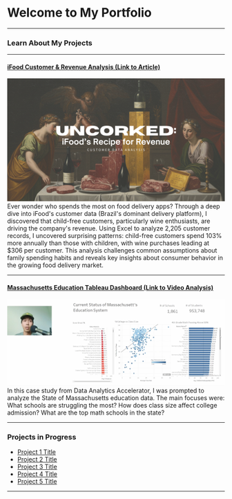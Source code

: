 # Welcome to My Portfolio

---

### Learn About My Projects

---
#### [iFood Customer & Revenue Analysis (Link to Article)](https://www.linkedin.com/pulse/uncorked-ifoods-recipe-revenue-joseph-pascual-qfsvc/?trackingId=q9ZSaOwrQ7W2otIOFl7nIA%3D%3D)
[<img src="images/Your paragraph text(1).png?raw=true"/>](https://www.linkedin.com/pulse/uncorked-ifoods-recipe-revenue-joseph-pascual-qfsvc/?trackingId=q9ZSaOwrQ7W2otIOFl7nIA%3D%3D)
Ever wonder who spends the most on food delivery apps? Through a deep dive into iFood's customer data (Brazil's dominant delivery platform), I discovered that child-free customers, particularly wine enthusiasts, are driving the company's revenue. Using Excel to analyze 2,205 customer records, I uncovered surprising patterns: child-free customers spend 103% more annually than those with children, with wine purchases leading at $306 per customer. This analysis challenges common assumptions about family spending habits and reveals key insights about consumer behavior in the growing food delivery market.

---
#### [Massachusetts Education Tableau Dashboard (Link to Video Analysis)](https://www.linkedin.com/posts/josephpascual_educationdata-dataanalysis-massachusetts-activity-7279251041768939521-KozZ?utm_source=share&utm_medium=member_desktop)
[<img src="images/Screenshot 2025-01-03 155210.png?raw=true"/>](https://public.tableau.com/app/profile/joseph.pascual/viz/MassSchoolData_17349314001910/Dashboard1#1)
In this case study from Data Analytics Accelerator, I was prompted to analyze the State of Massachusetts education data. The main focuses were:
What schools are struggling the most?
How does class size affect college admission?
What are the top math schools in the state? 

---

### Projects in Progress

- [Project 1 Title](http://example.com/)
- [Project 2 Title](http://example.com/)
- [Project 3 Title](http://example.com/)
- [Project 4 Title](http://example.com/)
- [Project 5 Title](http://example.com/)

---




